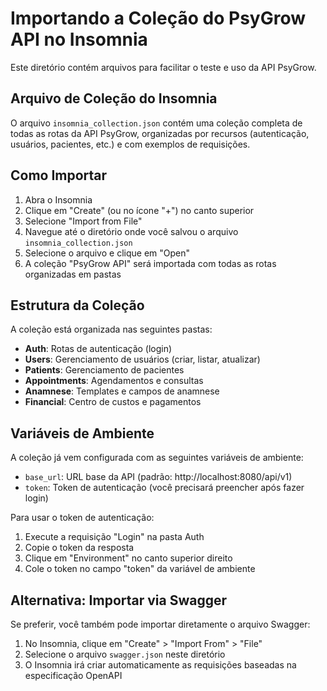 ﻿# Importando a Coleção do PsyGrow API no Insomnia

Este diretório contém arquivos para facilitar o teste e uso da API PsyGrow.

## Arquivo de Coleção do Insomnia

O arquivo `insomnia_collection.json` contém uma coleção completa de todas as rotas da API PsyGrow, organizadas por recursos (autenticação, usuários, pacientes, etc.) e com exemplos de requisições.

## Como Importar

1. Abra o Insomnia
2. Clique em "Create" (ou no ícone "+") no canto superior
3. Selecione "Import from File"
4. Navegue até o diretório onde você salvou o arquivo `insomnia_collection.json`
5. Selecione o arquivo e clique em "Open"
6. A coleção "PsyGrow API" será importada com todas as rotas organizadas em pastas

## Estrutura da Coleção

A coleção está organizada nas seguintes pastas:

- **Auth**: Rotas de autenticação (login)
- **Users**: Gerenciamento de usuários (criar, listar, atualizar)
- **Patients**: Gerenciamento de pacientes
- **Appointments**: Agendamentos e consultas
- **Anamnese**: Templates e campos de anamnese
- **Financial**: Centro de custos e pagamentos

## Variáveis de Ambiente

A coleção já vem configurada com as seguintes variáveis de ambiente:

- `base_url`: URL base da API (padrão: http://localhost:8080/api/v1)
- `token`: Token de autenticação (você precisará preencher após fazer login)

Para usar o token de autenticação:

1. Execute a requisição "Login" na pasta Auth
2. Copie o token da resposta
3. Clique em "Environment" no canto superior direito
4. Cole o token no campo "token" da variável de ambiente

## Alternativa: Importar via Swagger

Se preferir, você também pode importar diretamente o arquivo Swagger:

1. No Insomnia, clique em "Create" > "Import From" > "File"
2. Selecione o arquivo `swagger.json` neste diretório
3. O Insomnia irá criar automaticamente as requisições baseadas na especificação OpenAPI